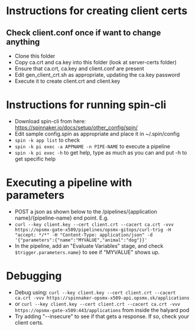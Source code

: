 # Instructions for creating client certs

## Check client.conf once if want to change anything

- Clone this folder
- Copy ca.crt and ca.key into this folder (look at server-certs folder)
- Ensure that ca.crt, ca.key and client.conf are present
- Edit gen_client_crt.sh as appropriate, updating the ca.key password
- Execute it to create client.crt and client.key

# Instructions for running spin-cli

- Download spin-cli from here: https://spinnaker.io/docs/setup/other_config/spin/
- Edit sample config.spin as appropriate and place it in ~/.spin/config
- ```spin -k app list``` to check
- ```spin -k pi exec -a APPNAME -n PIPE-NAME``` to execute a pipeline
- ```spin -k pi exec -h``` to get help, type as much as you can and put -h to get specific help

# Executing a pipeline with parameters
- POST a json as shown below to the /pipelines/{application name}/{pipeline-name} end point. E.g.
- ```curl --key client.key --cert client.crt --cacert ca.crt -vvv https://opsmx-gate-x509/pipelines/opsmx-gitops/curl-trig -H "accept: */*" -H "Content-Type: application/json" -d '{"parameters":{"name":"MYVALUE","animal":"dog"}}'```
- In the pipeline, add an "Evaluate Variables" stage, and check ```$trigger.parameters.name}``` to see if "MYVALUE" shows up.

# Debugging  
- Debug using: ```curl --key client.key --cert client.crt --cacert ca.crt -vvv https://spinnaker-opsmx-x509-api.opsmx.sk/applications```
- or ```curl --key client.key --cert client.crt --cacert ca.crt -vvv https://opsmx-gate-x509:443/applications``` from inside the halyard pod
- Try adding "--insecure" to see if that gets a response. If so, check your client certs.
